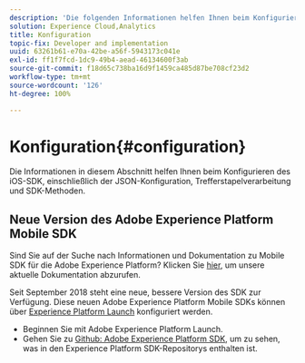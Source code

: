 ```yaml
---
description: 'Die folgenden Informationen helfen Ihnen beim Konfigurieren des iOS-SDK, einschließlich der JSON-Konfiguration, Trefferstapelverarbeitung und SDK-Methoden '
solution: Experience Cloud,Analytics
title: Konfiguration
topic-fix: Developer and implementation
uuid: 63261b61-e70a-42be-a56f-5943173c041e
exl-id: ff1f7fcd-1dc9-49b4-aead-46134600f3ab
source-git-commit: f18d65c738ba16d9f1459ca485d87be708cf23d2
workflow-type: tm+mt
source-wordcount: '126'
ht-degree: 100%

---
```


# Konfiguration{#configuration}

Die Informationen in diesem Abschnitt helfen Ihnen beim Konfigurieren des iOS-SDK, einschließlich der JSON-Konfiguration, Trefferstapelverarbeitung und SDK-Methoden.

## Neue Version des Adobe Experience Platform Mobile SDK

Sind Sie auf der Suche nach Informationen und Dokumentation zu Mobile SDK für die Adobe Experience Platform? Klicken Sie [hier](https://aep-sdks.gitbook.io/docs/), um unsere aktuelle Dokumentation abzurufen.

Seit September 2018 steht eine neue, bessere Version des SDK zur Verfügung. Diese neuen Adobe Experience Platform Mobile SDKs können über [Experience Platform Launch](https://www.adobe.com/de/experience-platform/launch.html) konfiguriert werden.

* Beginnen Sie mit Adobe Experience Platform Launch.
* Gehen Sie zu [Github: Adobe Experience Platform SDK](https://github.com/Adobe-Marketing-Cloud/acp-sdks), um zu sehen, was in den Experience Platform SDK-Repositorys enthalten ist.
